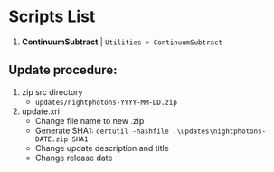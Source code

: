# Scripts List #
1. **ContinuumSubtract** | ``Utilities > ContinuumSubtract``

## Update procedure: ##
1. zip src directory
   - ``updates/nightphotons-YYYY-MM-DD.zip``
2. update.xri
   - Change file name to new .zip
   - Generate SHA1: ``certutil -hashfile .\updates\nightphotons-DATE.zip SHA1``
   - Change update description and title
   - Change release date

